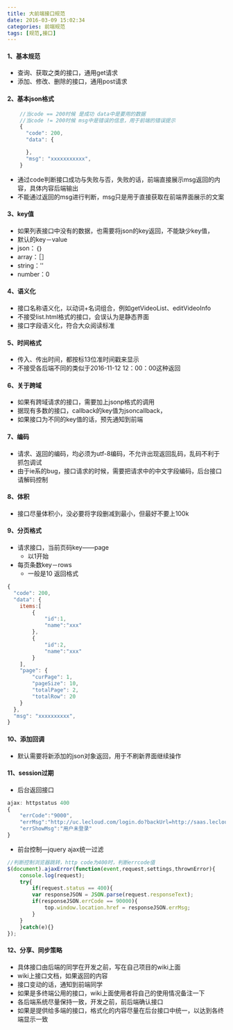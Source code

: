 ```yaml
---
title: 大前端接口规范
date: 2016-03-09 15:02:34
categories: 前端规范
tags: [规范,接口]
---
```


#### 1、基本规范
* 查询、获取之类的接口，通用get请求
* 添加、修改、删除的接口，通用post请求

#### 2、基本json格式
```javascript
	//当code == 200时候 是成功 data中是要用的数据
	//当code != 200时候 msg中是错误的信息，用于前端的错误提示
	{
	  "code": 200,
	  "data": {

	  },
	  "msg": "xxxxxxxxxxx",
	}
```

<!-- more -->

* 通过code判断接口成功与失败与否，失败的话，前端直接展示msg返回的内容，具体内容后端输出
* 不能通过返回的msg进行判断，msg只是用于直接获取在前端界面展示的文案

#### 3、key值
* 如果列表接口中没有的数据，也需要将json的key返回，不能缺少key值，
* 默认的key－value
* json：｛｝
* array：［］
* string：''
* number：0

#### 4、语义化
* 接口名称语义化，以动词+名词组合，例如getVideoList、editVideoInfo 
* 不接受list.html格式的接口，会误认为是静态界面 
* 接口字段语义化，符合大众阅读标准

#### 5、时间格式
* 传入、传出时间，都按标13位准时间戳来显示
* 不接受各后端不同的类似于2016-11-12 12：00：00这种返回

#### 6、关于跨域
* 如果有跨域请求的接口，需要加上jsonp格式的调用
* 据现有多数的接口，callback的key值为jsoncallback，
* 如果接口为不同的key值的话，预先通知到前端

#### 7、编码
* 请求、返回的编码，均必须为utf-8编码，不允许出现返回乱码，乱码不利于抓包调试
* 由于ie系的bug，接口请求的时候，需要把请求中的中文字段编码，后台接口请解码控制

#### 8、体积
* 接口尽量体积小，没必要将字段删减到最小，但最好不要上100k

#### 9、分页格式
* 请求接口，当前页码key——page
	* 以1开始
* 每页条数key－rows
	* 一般是10
返回格式
```javascript
{
  "code": 200,
  "data": {
    items:[
        {
            "id":1,
            "name":"xxx"
        },
        {
            "id":2,
            "name":"xxx"
        }
    ],
    "page": {
        "curPage": 1,
        "pageSize": 10,
        "totalPage": 2,
        "totalRow": 20
    }
  },
  "msg": "xxxxxxxxxx",
}
```
#### 10、添加回调
* 默认需要将新添加的json对象返回，用于不刷新界面继续操作
#### 11、session过期
* 后台返回接口
``` javascript
ajax: httpstatus 400
{
	"errCode":"9000",
	"errMsg":"http://uc.lecloud.com/login.do?backUrl=http://saas.lecloud.com",
	"errShowMsg":"用户未登录"
}
```
* 前台控制—jquery ajax统一过滤
``` javascript
//判断控制浏览器跳转，http code为400时，判断errcode值
$(document).ajaxError(function(event,request,settings,thrownError){
    console.log(request);
    try{
        if(request.status == 400){
        var responseJSON = JSON.parse(request.responseText);
        if(responseJSON.errCode == 90000){
            top.window.location.href = responseJSON.errMsg;
        }
    }
    }catch(e){}
});
```
#### 12、分享、同步策略
* 具体接口由后端的同学在开发之前，写在自己项目的wiki上面
* wiki上接口文档，如果返回的内容
* 接口变动的话，通知到前端同学
* 如果是多终端公用的接口，wiki上面使用者将自己的使用情况备注一下
* 各后端系统尽量保持一致，开发之前，前后端确认接口
* 如果是提供给多端的接口，格式化的内容尽量在后台接口中统一，以达到各终端显示一致
